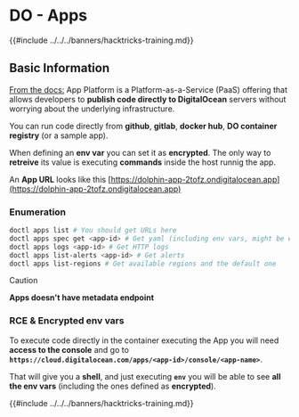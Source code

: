 # DO - Apps

{{#include ../../../banners/hacktricks-training.md}}

## Basic Information

[From the docs:](https://docs.digitalocean.com/glossary/app-platform/) App Platform is a Platform-as-a-Service (PaaS) offering that allows developers to **publish code directly to DigitalOcean** servers without worrying about the underlying infrastructure.

You can run code directly from **github**, **gitlab**, **docker hub**, **DO container registry** (or a sample app).

When defining an **env var** you can set it as **encrypted**. The only way to **retreive** its value is executing **commands** inside the host runnig the app.

An **App URL** looks like this [https://dolphin-app-2tofz.ondigitalocean.app](https://dolphin-app-2tofz.ondigitalocean.app)

### Enumeration

```bash
doctl apps list # You should get URLs here
doctl apps spec get <app-id> # Get yaml (including env vars, might be encrypted)
doctl apps logs <app-id> # Get HTTP logs
doctl apps list-alerts <app-id> # Get alerts
doctl apps list-regions # Get available regions and the default one
```

> [!CAUTION]
> **Apps doesn't have metadata endpoint**

### RCE & Encrypted env vars

To execute code directly in the container executing the App you will need **access to the console** and go to **`https://cloud.digitalocean.com/apps/<app-id>/console/<app-name>`**.

That will give you a **shell**, and just executing **`env`** you will be able to see **all the env vars** (including the ones defined as **encrypted**).

{{#include ../../../banners/hacktricks-training.md}}



